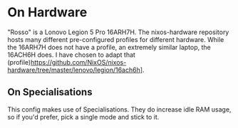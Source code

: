 # On Hardware

"Rosso" is a Lonovo Legion 5 Pro 16ARH7H. The nixos-hardware repository hosts
many different pre-configured profiles for different hardware. While the 16ARH7H
does not have a profile, an extremely similar laptop, the 16ACH6H does. I have
chosen to adapt that
(profile)<https://github.com/NixOS/nixos-hardware/tree/master/lenovo/legion/16ach6h>].

## On Specialisations

This config makes use of Specialisations. They do increase idle RAM usage, so if
you'd prefer, pick a single mode and stick to it.
